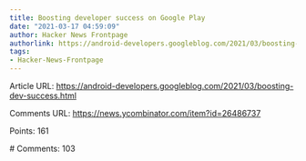 ```yaml
---
title: Boosting developer success on Google Play
date: "2021-03-17 04:59:09"
author: Hacker News Frontpage
authorlink: https://android-developers.googleblog.com/2021/03/boosting-dev-success.html
tags:
- Hacker-News-Frontpage
---
```


<p>Article URL: <a href="https://android-developers.googleblog.com/2021/03/boosting-dev-success.html">https://android-developers.googleblog.com/2021/03/boosting-dev-success.html</a></p>
<p>Comments URL: <a href="https://news.ycombinator.com/item?id=26486737">https://news.ycombinator.com/item?id=26486737</a></p>
<p>Points: 161</p>
<p># Comments: 103</p>
